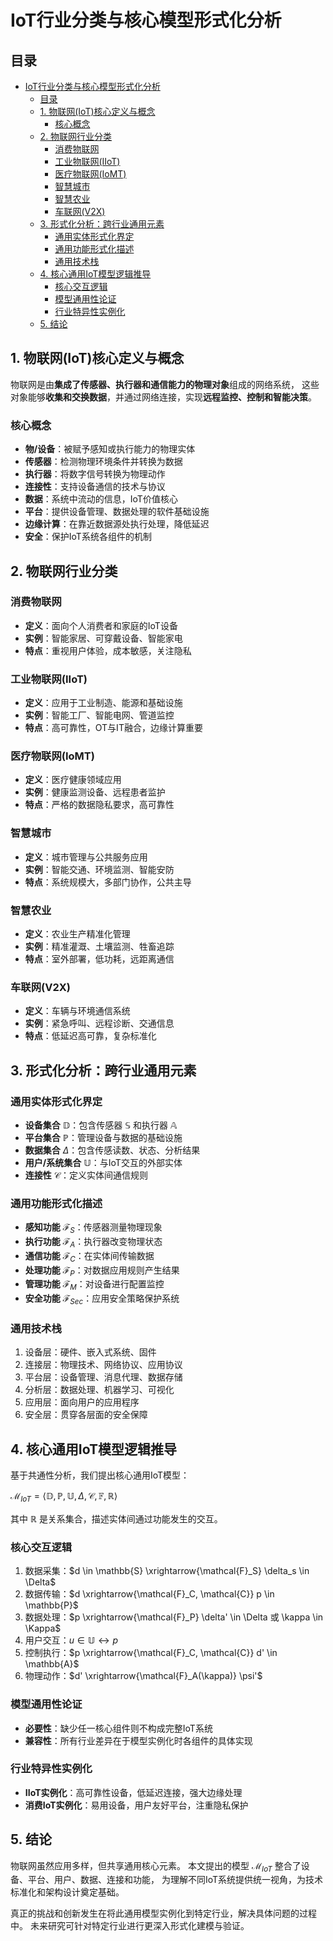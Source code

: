 # IoT行业分类与核心模型形式化分析

## 目录

- [IoT行业分类与核心模型形式化分析](#iot行业分类与核心模型形式化分析)
  - [目录](#目录)
  - [1. 物联网(IoT)核心定义与概念](#1-物联网iot核心定义与概念)
    - [核心概念](#核心概念)
  - [2. 物联网行业分类](#2-物联网行业分类)
    - [消费物联网](#消费物联网)
    - [工业物联网(IIoT)](#工业物联网iiot)
    - [医疗物联网(IoMT)](#医疗物联网iomt)
    - [智慧城市](#智慧城市)
    - [智慧农业](#智慧农业)
    - [车联网(V2X)](#车联网v2x)
  - [3. 形式化分析：跨行业通用元素](#3-形式化分析跨行业通用元素)
    - [通用实体形式化界定](#通用实体形式化界定)
    - [通用功能形式化描述](#通用功能形式化描述)
    - [通用技术栈](#通用技术栈)
  - [4. 核心通用IoT模型逻辑推导](#4-核心通用iot模型逻辑推导)
    - [核心交互逻辑](#核心交互逻辑)
    - [模型通用性论证](#模型通用性论证)
    - [行业特异性实例化](#行业特异性实例化)
  - [5. 结论](#5-结论)

## 1. 物联网(IoT)核心定义与概念

物联网是由**集成了传感器、执行器和通信能力的物理对象**组成的网络系统，
这些对象能够**收集和交换数据**，并通过网络连接，实现**远程监控、控制和智能决策**。

### 核心概念

- **物/设备**：被赋予感知或执行能力的物理实体
- **传感器**：检测物理环境条件并转换为数据
- **执行器**：将数字信号转换为物理动作
- **连接性**：支持设备通信的技术与协议
- **数据**：系统中流动的信息，IoT价值核心
- **平台**：提供设备管理、数据处理的软件基础设施
- **边缘计算**：在靠近数据源处执行处理，降低延迟
- **安全**：保护IoT系统各组件的机制

## 2. 物联网行业分类

### 消费物联网

- **定义**：面向个人消费者和家庭的IoT设备
- **实例**：智能家居、可穿戴设备、智能家电
- **特点**：重视用户体验，成本敏感，关注隐私

### 工业物联网(IIoT)

- **定义**：应用于工业制造、能源和基础设施
- **实例**：智能工厂、智能电网、管道监控
- **特点**：高可靠性，OT与IT融合，边缘计算重要

### 医疗物联网(IoMT)

- **定义**：医疗健康领域应用
- **实例**：健康监测设备、远程患者监护
- **特点**：严格的数据隐私要求，高可靠性

### 智慧城市

- **定义**：城市管理与公共服务应用
- **实例**：智能交通、环境监测、智能安防
- **特点**：系统规模大，多部门协作，公共主导

### 智慧农业

- **定义**：农业生产精准化管理
- **实例**：精准灌溉、土壤监测、牲畜追踪
- **特点**：室外部署，低功耗，远距离通信

### 车联网(V2X)

- **定义**：车辆与环境通信系统
- **实例**：紧急呼叫、远程诊断、交通信息
- **特点**：低延迟高可靠，复杂标准化

## 3. 形式化分析：跨行业通用元素

### 通用实体形式化界定

- **设备集合** $\mathbb{D}$：包含传感器 $\mathbb{S}$ 和执行器 $\mathbb{A}$
- **平台集合** $\mathbb{P}$：管理设备与数据的基础设施
- **数据集合** $\Delta$：包含传感读数、状态、分析结果
- **用户/系统集合** $\mathbb{U}$：与IoT交互的外部实体
- **连接性** $\mathcal{C}$：定义实体间通信规则

### 通用功能形式化描述

- **感知功能** $\mathcal{F}_S$：传感器测量物理现象
- **执行功能** $\mathcal{F}_A$：执行器改变物理状态
- **通信功能** $\mathcal{F}_C$：在实体间传输数据
- **处理功能** $\mathcal{F}_P$：对数据应用规则产生结果
- **管理功能** $\mathcal{F}_M$：对设备进行配置监控
- **安全功能** $\mathcal{F}_{Sec}$：应用安全策略保护系统

### 通用技术栈

1. 设备层：硬件、嵌入式系统、固件
2. 连接层：物理技术、网络协议、应用协议
3. 平台层：设备管理、消息代理、数据存储
4. 分析层：数据处理、机器学习、可视化
5. 应用层：面向用户的应用程序
6. 安全层：贯穿各层面的安全保障

## 4. 核心通用IoT模型逻辑推导

基于共通性分析，我们提出核心通用IoT模型：

$\mathcal{M}_{IoT} = \langle \mathbb{D}, \mathbb{P}, \mathbb{U}, \Delta, \mathcal{C}, \mathbb{F}, \mathbb{R} \rangle$

其中 $\mathbb{R}$ 是关系集合，描述实体间通过功能发生的交互。

### 核心交互逻辑

1. 数据采集：$d \in \mathbb{S} \xrightarrow{\mathcal{F}_S} \delta_s \in \Delta$
2. 数据传输：$d \xrightarrow{\mathcal{F}_C, \mathcal{C}} p \in \mathbb{P}$
3. 数据处理：$p \xrightarrow{\mathcal{F}_P} \delta' \in \Delta 或 \kappa \in \Kappa$
4. 用户交互：$u \in \mathbb{U} \leftrightarrow p$
5. 控制执行：$p \xrightarrow{\mathcal{F}_C, \mathcal{C}} d' \in \mathbb{A}$
6. 物理动作：$d' \xrightarrow{\mathcal{F}_A(\kappa)} \psi'$

### 模型通用性论证

- **必要性**：缺少任一核心组件则不构成完整IoT系统
- **兼容性**：所有行业差异在于模型实例化时各组件的具体实现

### 行业特异性实例化

- **IIoT实例化**：高可靠性设备，低延迟连接，强大边缘处理
- **消费IoT实例化**：易用设备，用户友好平台，注重隐私保护

## 5. 结论

物联网虽然应用多样，但共享通用核心元素。
本文提出的模型 $\mathcal{M}_{IoT}$ 整合了设备、平台、用户、数据、连接和功能，
为理解不同IoT系统提供统一视角，为技术标准化和架构设计奠定基础。

真正的挑战和创新发生在将此通用模型实例化到特定行业，解决具体问题的过程中。
未来研究可针对特定行业进行更深入形式化建模与验证。
